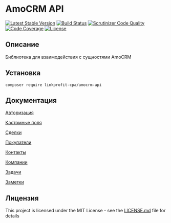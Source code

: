 # AmoCRM API
[![Latest Stable Version](https://poser.pugx.org/linkprofit-cpa/amocrm-api/v/stable)](https://packagist.org/packages/linkprofit-cpa/amocrm-api)
[![Build Status](https://travis-ci.org/linkprofit-cpa/amocrm-api.svg?branch=master)](https://travis-ci.org/linkprofit-cpa/amocrm-api)
[![Scrutinizer Code Quality](https://scrutinizer-ci.com/g/linkprofit-cpa/amocrm-api/badges/quality-score.png?b=master)](https://scrutinizer-ci.com/g/linkprofit-cpa/amocrm-api/?branch=master)
[![Code Coverage](https://scrutinizer-ci.com/g/linkprofit-cpa/amocrm-api/badges/coverage.png?b=master)](https://scrutinizer-ci.com/g/linkprofit-cpa/amocrm-api/?branch=master)
[![License](https://poser.pugx.org/linkprofit-cpa/amocrm-api/license)](https://packagist.org/packages/linkprofit-cpa/amocrm-api)

## Описание

Библиотека для взаимодействия с сущностями AmoCRM

## Установка
`composer require linkprofit-cpa/amocrm-api`

## Документация

[Авторизация](docs/authorization.md)

[Кастомные поля](docs/customField.md)

[Сделки](docs/lead.md)

[Покупатели](docs/customer.md)

[Контакты](docs/contact.md)

[Компании](docs/company.md)

[Задачи](docs/task.md)

[Заметки](docs/note.md)

## Лицензия

This project is licensed under the MIT License - see the [LICENSE.md](LICENSE) file for details